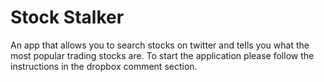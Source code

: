 Stock Stalker
==================

An app that allows you to search stocks on twitter and tells you what the most popular trading stocks are. To start the application please follow the instructions in the dropbox comment section.

